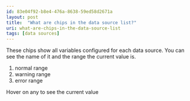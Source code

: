 ```yaml
---
id: 83e04f92-b8e4-476a-8638-59ed58d2671a
layout: post
title:  "What are chips in the data source list?"
uri: what-are-chips-in-the-data-source-list
tags: [data sources]
---
```


These chips show all variables configured for each data source. You can see the name of it and the range the current 
value is.

<!--more-->

1.  normal range
2.  warning range
3.  error range

Hover on any to see the current value
